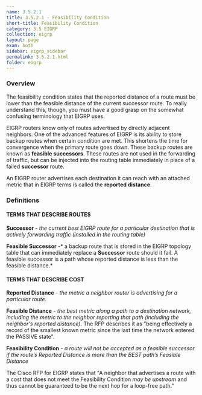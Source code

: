 ```yaml
---
name: 3.5.2.1
title: 3.5.2.1 - Feasibility Condition
short-title: Feasibility Condition
category: 3.5 EIGRP
collection: eigrp
layout: page
exam: both
sidebar: eigrp_sidebar
permalink: 3.5.2.1.html
folder: eigrp
---
```

### Overview
The feasibility condition states that the reported distance of a route must be lower than the feasible distance of the current successor route. To really understand this, though, you must have a good grasp on the somewhat confusing terminology that EIGRP uses.

EIGRP routers know only of routes advertised by directly adjacent neighbors. One of the advanced features of EIGRP is its ability to store backup routes when certain condition are met. This shortens the time for convergence when the primary route goes down. These backup routes are known as **feasible successors**.  These routes are not used in the forwarding of traffic, but can be injected into the routing table immediately in place of a failed **successor** route.

An EIGRP router advertises each destination it can reach with an attached metric that in EIGRP terms is called the **reported distance**.

### Definitions

#### TERMS THAT DESCRIBE ROUTES

**Successor** - *the current best EIGRP route for a particular destination that is actively forwarding traffic (installed in the routing table)*

**Feasible Successor** -* a backup route that is stored in the EIGRP topology table that can immediately replace a **Successor** route should it fail. A feasible successor is a path whose reported distance is less than the feasible distance.*

#### TERMS THAT DESCRIBE COST

**Reported Distance** - *the metric a neighbor router is advertising for a particular route.*

**Feasible Distance** - *the best metric along a path to a destination network, including the metric to the neighbor reporting that path (including the neighbor's reported distance)*. The RFP describes it as "being effectively a record of the smallest known metric since the last time the network entered the PASSIVE state".

**Feasibility Condition** - *a route will not be accepted as a feasible successor if the route’s Reported Distance is more than the BEST path’s Feasible Distance*

The Cisco RFP for EIGRP states that "A neighbor that advertises a route with a cost that does not meet the Feasibility Condition *may be upstream* and thus cannot be guaranteed to be the next hop for a loop-free path."
